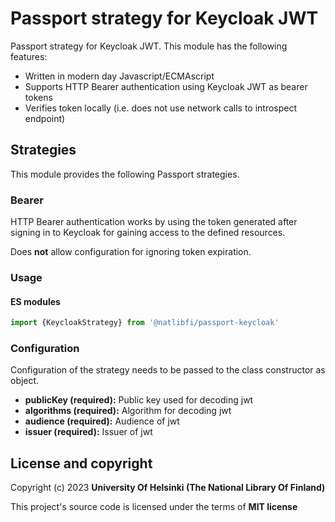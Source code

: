# Passport strategy for Keycloak JWT

Passport strategy for Keycloak JWT. This module has the following features:
- Written in modern day Javascript/ECMAscript
- Supports HTTP Bearer authentication using Keycloak JWT as bearer tokens
- Verifies token locally (i.e. does not use network calls to introspect endpoint)

## Strategies
This module provides the following Passport strategies.

### Bearer
HTTP Bearer authentication works by using the token generated after signing in to Keycloak for gaining access to the defined resources.

Does **not** allow configuration for ignoring token expiration.

### Usage

#### ES modules
```javascript
import {KeycloakStrategy} from '@natlibfi/passport-keycloak'
```

### Configuration
Configuration of the strategy needs to be passed to the class constructor as object.

- **publicKey (required):** Public key used for decoding jwt
- **algorithms (required):** Algorithm for decoding jwt
- **audience (required):** Audience of jwt
- **issuer (required):** Issuer of jwt


## License and copyright

Copyright (c) 2023 **University Of Helsinki (The National Library Of Finland)**

This project's source code is licensed under the terms of **MIT license**
